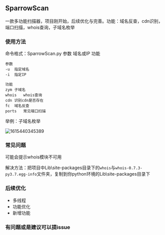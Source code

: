 ## SparrowScan

一款多功能扫描器，项目刚开始，后续优化与完善。功能：域名反查，cdn识别，端口扫描，whois查询，子域名枚举



### 使用方法

命令格式：SparrowScan.py	参数	域名或IP 	功能

```
参数
-u	指定域名
-i	指定IP
```

```
功能
zym	子域名
whois	whois查询
cdn	识别cdn是否存在
fc	域名反查
ports	常见端口扫描
```



举例：子域名枚举

![1615440345389](E:\mypyproject\image\1615440345389.png)



### 常见问题

可能会提示whois模块不可用

解决方法：把项目中Lib\site-packages目录下的`whois`与`whois-0.7.3-py3.7.egg-info`文件夹，复制到你python环境的Lib\site-packages目录下



### 后续优化

- 多线程
- 功能优化
- 新增功能



### 有问题或是建议可以提issue